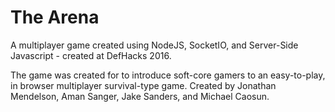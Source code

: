 # The Arena

A multiplayer game created using NodeJS, SocketIO, and Server-Side Javascript - created at DefHacks 2016.

The game was created for to introduce soft-core gamers to an easy-to-play, in browser multiplayer survival-type game.
Created by Jonathan Mendelson, Aman Sanger, Jake Sanders, and Michael Caosun.
